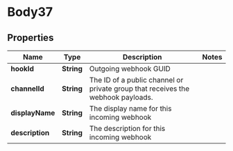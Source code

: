 
# Body37

## Properties
Name | Type | Description | Notes
------------ | ------------- | ------------- | -------------
**hookId** | **String** | Outgoing webhook GUID | 
**channelId** | **String** | The ID of a public channel or private group that receives the webhook payloads. | 
**displayName** | **String** | The display name for this incoming webhook | 
**description** | **String** | The description for this incoming webhook | 



